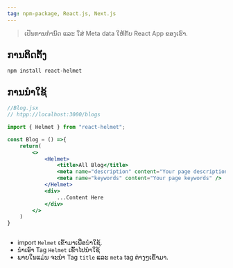 ```yaml
---
tag: npm-package, React.js, Next.js
---
```

> ເປັນການກຳນົດ ແລະ ໃສ່ Meta data ໃຫ້ກັບ React App ຂອງເຮົາ.

## ການຕິດຕັ້ງ

```shell
npm install react-helmet
```

## ການນຳໃຊ້

```jsx
//Blog.jsx
// htpp://localhost:3000/blogs

import { Helmet } from "react-helmet";

const Blog = () =>{
	return(
		<>
			<Helmet>
				<title>All Blog</title>
		        <meta name="description" content="Your page description" />
		        <meta name="keywords" content="Your page keywords" />
			</Helmet>
			<div>
				...Content Here
			</div>
		</>
	)
}



```
- import `Helmet` ເຂົ້າມາເພື່ອນຳໃຊ້.
- ນຳເອົາ Tag `Helmet` ເຂົ້າໄປນຳໃຊ້
- ພາຍໃນແມ່ນ ຈະນຳ Tag `title` ແລະ `meta` tag ຕ່າງໆເຂົ້າມາ.